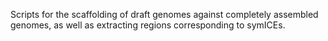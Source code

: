 Scripts for the scaffolding of draft genomes against completely assembled genomes, as well as extracting regions corresponding to symICEs.

